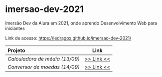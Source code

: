 # imersao-dev-2021

Imersão Dev da Alura em 2021, onde aprendo Desenvolvimento Web para iniciantes

Link de acesso: https://ledragox.github.io/imersao-dev-2021/

| Projeto                        |                   Link                   |
| :----------------------------- | :--------------------------------------: |
| _Calculadora de média (13/09)_ | [>> Link <<](./src/calculadora-de-media) |
| _Conversor de moedas (14/09)_  | [>> Link <<](./src/conversor-de-moedas)  |
